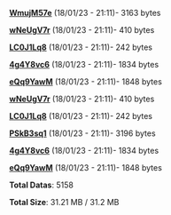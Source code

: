[**WmujM57e**](/data/WmujM57e.txt) (18/01/23 - 21:11)- 3163 bytes

[**wNeUgV7r**](/data/wNeUgV7r.txt) (18/01/23 - 21:11)- 410 bytes

[**LC0J1Lq8**](/data/LC0J1Lq8.txt) (18/01/23 - 21:11)- 242 bytes

[**4g4Y8vc6**](/data/4g4Y8vc6.txt) (18/01/23 - 21:11)- 1834 bytes

[**eQq9YawM**](/data/eQq9YawM.txt) (18/01/23 - 21:11)- 1848 bytes

[**wNeUgV7r**](/data/wNeUgV7r.txt) (18/01/23 - 21:11)- 410 bytes

[**LC0J1Lq8**](/data/LC0J1Lq8.txt) (18/01/23 - 21:11)- 242 bytes

[**PSkB3sq1**](/data/PSkB3sq1.txt) (18/01/23 - 21:11)- 3196 bytes

[**4g4Y8vc6**](/data/4g4Y8vc6.txt) (18/01/23 - 21:11)- 1834 bytes

[**eQq9YawM**](/data/eQq9YawM.txt) (18/01/23 - 21:11)- 1848 bytes

**Total Datas**: 5158

**Total Size**: 31.21 MB / 31.2 MB